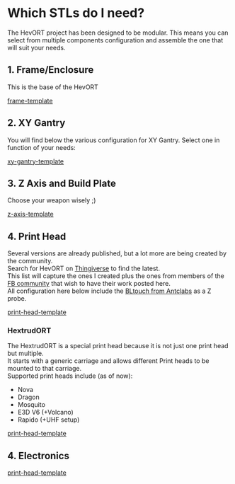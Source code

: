 # Which STLs do I need?

The HevORT project has been designed to be modular. This means you can select from multiple components configuration and assemble the one that will suit your needs.

<script>
new Vue({
  el: "grid:nth-of-type(1)",
  data: {
    config: {
        gridTemplateColumns: "1fr 1fr",
    },
    items: [
        {
            title: "Frame",
            image: "../assets/images/components/FrameThumb.png",
            description: `The bare base frame with a side electronics bay`,
            buttons: [
                {title: "Frame Hardware Map", link: "https://a360.co/3dCjsfY"},
                {title: "BOM - Web", link: "https://miragec79.github.io/HevORT/bom/BOM_Frame_ElecExt.htm"},
                {title: "BOM - Download", link: "https://miragec79.github.io/HevORT/bom/BOM_Frame_ElecExt.xlsx"},
            ],
            customContent: "<span class='component-active-status'>Active</span>",
        },
        {
            title: "Enclosure",
            image: "../assets/images/components/AcidBeeThumb.png",
            description: `The  Acid Bee Enclosure`,
            buttons: [
                {title: "Thingiverse", link: "https://www.thingiverse.com/thing:5188673"},
                {title: "BOM - Web", link: "https://miragec79.github.io/HevORT/bom/BOM_Enclosure_AcidBee.htm"},
                {title: "BOM - Download", link: "https://miragec79.github.io/HevORT/bom/BOM_Enclosure_AcidBee.xlsx"},
            ],
            customContent: "<span class='component-active-status'>Active</span>",
        },
    ]
  }
});
new Vue({
  el: "grid:nth-of-type(2)",
  data: {
    config: {},
    items: [
        {
            title: "Standard XY",
            image: "../assets/images/components/XYThumb.png",
            description: `This version is suited for the commonly available GT2 pulleys.
                        <br>These pulleys available from china and other location are 9mm thick and have wider flanges(lips).`,
            buttons: [
                {title: "CAD File", link: ""},
                {title: "Thingiverse", link: "https://www.thingiverse.com/thing:4184477"}
            ],
            customContent: "<span class='component-active-status'>Since April 2019</span>",
        },
        {
            title: "(HT) XY High Temp",
            image: "../assets/images/components/XYHTThumb.png",
            description: `The High Temp version of the XY gantry features 5mm bore pulleys.  These are slightly thicker (10mm) and have a narrower lips.
                        <br>Note that due to extreme compactness of some components,
                        <br>transition bushings are necessary to fit the 5mm bore onto 3mm hardware.`,
            buttons: [
                {title: "CAD File", link: ""},
                {title: "Thingiverse", link: "https://www.thingiverse.com/thing:4402495"}
            ],
            customContent: "<span class='component-active-status'>Since May 2020</span>",
        },
        {
            title: "(HD9) XY Heavy Duty 9mm",
            image: "../assets/images/components/XYHD9Thumb.png",
            description: `This XY Gantry will fit on the same frame as the Standard and HT version of the XY Gantry.
                        <br>The XYHD gantry are meant for very large printers or for the ones with very high performance in mind.
                        <br><br>Featuring:
                        <br>9mm or 12mm 2GT Belt,
                        <br>Center Pulley Bore 5mm Dowell Pins,
                        <br>MGN12H instead of MGN12C and more...`,
            buttons: [
                {title: "CAD File", link: ""},
                {title: "Thingiverse", link: "https://www.thingiverse.com/thing:4629715"}
            ],
            customContent: "<span class='component-active-status'>Since Oct 2020</span>",
        },
        {
            title: "(HD12) XY Heavy Duty 12mm",
            image: "../assets/images/components/XYHD12Thumb.png",
            description: `This XY Gantry will fit on the same frame as the Standard and HT version of the XY Gantry.
                        <br>The XYHD gantry are meant for very large printers or for the ones with very high performance in mind.
                        <br><br>Featuring:
                        <br>9mm or 12mm 2GT Belt,
                        <br>Center Pulley Bore 5mm Dowell Pins,
                        <br>MGN12H instead of MGN12C and more...`,
            buttons: [
                {title: "CAD File", link: ""},
                {title: "Thingiverse", link: "https://www.thingiverse.com/thing:4625509"}
            ],
            customContent: "<span class='component-active-status'>Since Oct 2020</span>",
        },
    ]
  }
});
new Vue({
  el: "grid:nth-of-type(3)",
  data: {
    config: {},
    items: [
        {
            title: "ZR",
            image: "../assets/images/components/ZRThumb.png",
            description: `This initial version of the Self Leveling Z axis on MGN rails from the HevORT
                        <br>works just fine if you are using quality Ball screws with excellent frame alignment as well as perfect tolerances printed parts...
                        <br>Sounds impossible to get?
                        <br></br>look at V2 below :)`,
            buttons: [
                {title: "CAD File", link: ""},
                {title: "Thingiverse", link: "https://www.thingiverse.com/thing:4184059"}
            ],
            customContent: "<span class='component-active-status component-active-status-retired'>Feb 2020 - RETIRED</span>",
        },
        {
            title: "ZR V2 (Wobble wings)",
            image: "../assets/images/components/ZRV2Thumb.png",
            description: `Some may say, get proper alignment, get quality parts, go back to lead screw... Well
                        <br<brThe size of the bed on that printer makes it quite heavy.
                        <br>Moving it down and up in a non planar printing mode will get standards lead screw to wear out pretty quick.
                        <br><br>So for the ones of us who did not win the cheap ball screw lottery,
                        <br><br>this version of ZR system introduces Z wobble management using magnets and ball bearings.
                        <br>Also a second thrust bearing was added to allow the use of a M10X1.00 nut to secure the ball screw better.`,
            buttons: [
                {title: "CAD File", link: ""},
                {title: "Thingiverse", link: "https://www.thingiverse.com/thing:4387638"}
            ],
            customContent: "<span class='component-active-status'>Since May 2020</span>",
        },
        {
            title: "ZR V2.5",
            image: "../assets/images/components/ZR_V2.5_Thumb.jpg",
            description: `Using the same Z wobble management as V2, this new version integrates
                        <br><br>2 new features:<br>First, A double row angular contact bearing is now offering better axial load support to the ball screw.
                        <br><br>Second, a quality shaft collar from Ruland is providing a better resting shoulder to the thrust bearing than the poor half lip of a thread the SFU1204 usually offers.`,
            buttons: [
                {title: "CAD File", link: ""},
                {title: "Thingiverse", link: "https://www.thingiverse.com/thing:4723500"}
            ],            
            customContent: "<span class='component-active-status'>Since Jan 2021</span>",
        },
        {
            title: "HyperCube Evolution Z Adapters",
            image: "",
            description: `_Upcoming._ This option will let you use standard <a href="https://www.thingiverse.com/thing:2254103">Hypercube Evolution from SCOTT_3D</a> Z installation to your HevORT printer.`,
            customContent: "<span class='component-active-status'>TBD</span>",
        },
    ]
  }
});
new Vue({
  el: "grid:nth-of-type(4)",
  data: {
    config: {},
    items: [
        {
            title: "E3D Hemera",
            image: "../assets/images/components/HemeraThumb.png",
            description: `Including configuration for E3D V6,
                        <br>Volcano
                        <br>and Super Volcano heatblocks.
                        <br><br>Part cooling is achieved via BerdAir system
                        .<br><br>Duct STL include on the Thingiverse page.`,
            buttons: [
                {title: "CAD File", link: ""},
                {title: "Thingiverse", link: "https://www.thingiverse.com/thing:4238471"}
            ],
            customContent: "<span class='component-active-status'>Since March 2020</span>",
        },
        {
            title: "BMG/Titan Aqua Frankenstien by RUDDFAB12",
            image: "../assets/images/components/BMGAquaThumb.png",
            description: `This is the all metal BMG (Right Hand) paired with a Titan Aqua cooling plate,
                        <br>E3D Volcano
                        <br>and the E3D slim stepper.
                        <br><br>BLTouch and Optical endstop sensor mounts as well.`,
            buttons: [
                {title: "CAD File", link: ""},
                {title: "Thingiverse", link: "https://www.thingiverse.com/thing:4411289"}
            ],
            customContent: "<span class='component-active-status'>Since May 2020</span>",
        },
        {
            title: "E3D Hemera Top Mounted and SuperVolcano",
            image: "../assets/images/components/HemeraTopMountThumb.png",
            description: `This print head requires the use of E3D Super Volcano.
                        <br><br>Part cooling is achieved by BerdAir system.
                        <br><br>Bltouch and optical sensors are used for positioning.`,
            buttons: [
                {title: "CAD File", link: "#"},
                {title: "Thingiverse", link: "https://www.thingiverse.com/thing:4556554"}
            ],
            customContent: "<span class='component-active-status'>Since July 2020</span>",
        },
    ]
  }
});
new Vue({
  el: "grid:nth-of-type(5)",
  data: {
    config: {
        gridTemplateColumns: "1fr 1fr",
    },
    items: [
        {
            title: "HextrudORT",
            image: "../assets/images/components/HextrudORT_CoverThumb.jpg",
            description: `Collection of multiple print heads based on the HextrudORT (Extruder + Hotend) carriage`,
            buttons: [
                {title: "HextrudORT GitHub Page", link: "https://miragec79.github.io/HextrudORT/"},
            ],
            customContent: "<span class='component-active-status'>Active</span>",
        },
    ]
  }
});

new Vue({
  el: "grid:nth-of-type(6)",
  data: {
    config: {
        gridTemplateColumns: "1fr 1fr",
    },
    items: [
        {
            title: "Electronics",
            image: "../assets/images/components/ElectronicsThumb.jpg",
            description: `Electronics List of material for Power Management and Control Board`,
            buttons: [
                {title: "Electronics Island proposal", link: "https://www.thingiverse.com/thing:3953165"},
                {title: "BOM - Web", link: "https://miragec79.github.io/HevORT/bom/BOM_Electronics.htm"},
                {title: "BOM - Download", link: "https://miragec79.github.io/HevORT/bom/BOM_Electronics.xlsx"},
            ],
            customContent: "<span class='component-active-status'>Active</span>",
        },
    ]
  }
});
</script>

## 1. Frame/Enclosure
This is the base of the HevORT

[frame-template](../assets/templates/grid-template.md ':include')

## 2. XY Gantry
You will find below the various configuration for XY Gantry.  Select one in function of your needs:

[xy-gantry-template](../assets/templates/grid-template.md ':include')

## 3. Z Axis and Build Plate
Choose your weapon wisely ;)

[z-axis-template](../assets/templates/grid-template.md ':include')

## 4. Print Head
Several versions are already published, but a lot more are being created by the community.  
Search for HevORT on [Thingiverse](https://www.thingiverse.com/) to find the latest.  
This list will capture the ones I created plus the ones from members of the [FB community](https://www.facebook.com/groups/hevort/) that wish to have their work posted here.  
All configuration here below include the [BLtouch from Antclabs](https://www.antclabs.com/bltouch) as a Z probe.

[print-head-template](../assets/templates/grid-template.md ':include')

### HextrudORT

The HextrudORT is a special print head because it is not just one print head but multiple.  
It starts with a generic carriage and allows different Print heads to be mounted to that carriage.  
Supported print heads include (as of now):  
* Nova
* Dragon
* Mosquito
* E3D V6 (+Volcano)
* Rapido (+UHF setup)

[print-head-template](../assets/templates/grid-template.md ':include')

## 4. Electronics

[print-head-template](../assets/templates/grid-template.md ':include')